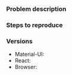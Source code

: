 ### Problem description

### Steps to reproduce

### Versions

- Material-UI: 
- React: 
- Browser: 

<!-- Have a QUESTION? Please ask in [StackOverflow or gitter](http://tr.im/77pVj before opening an issue.

If you are having an issue with click events, please re-read the [README](http://tr.im/410Fg) (you did read the README, right? :-) ).

If you think you have found a _new_ issue that hasn't already been reported or fixed in HEAD, please complete the template above.

For feature requests, please delete the template above and use this one instead:

### Description
### Images & references

-->
